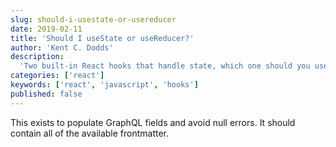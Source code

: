 ```yaml
---
slug: should-i-usestate-or-usereducer
date: 2019-02-11
title: 'Should I useState or useReducer?'
author: 'Kent C. Dodds'
description:
  'Two built-in React hooks that handle state, which one should you use?'
categories: ['react']
keywords: ['react', 'javascript', 'hooks']
published: false
---
```


This exists to populate GraphQL fields and avoid null errors. It should contain
all of the available frontmatter.
